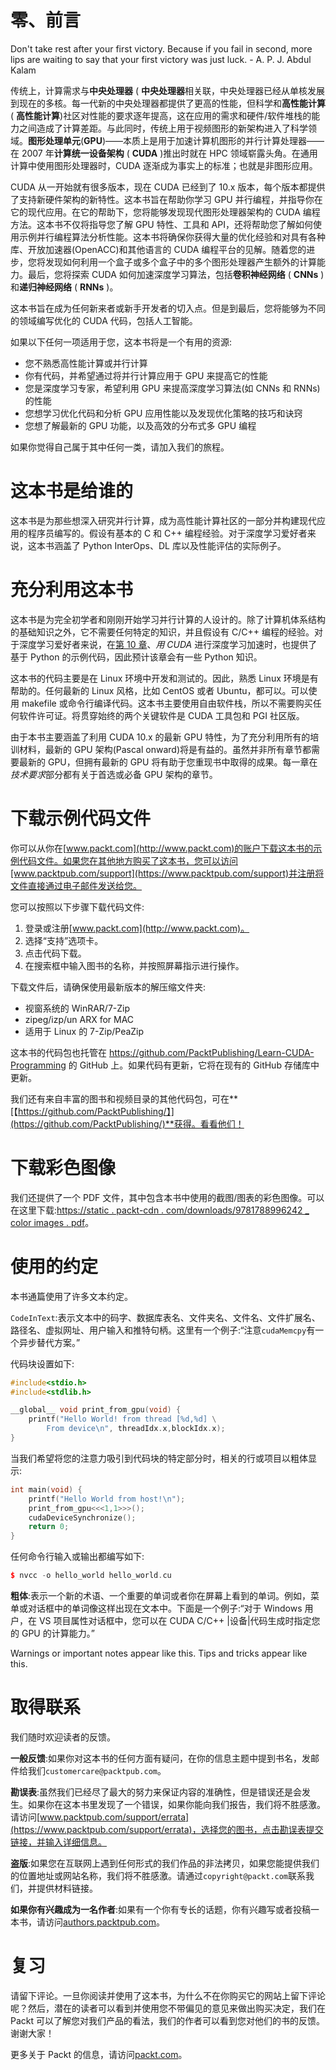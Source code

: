 # 零、前言

Don't take rest after your first victory. Because if you fail in second, more lips are waiting to say that your first victory was just luck. - A. P. J. Abdul Kalam

传统上，计算需求与**中央处理器** ( **中央处理器**相关联，中央处理器已经从单核发展到现在的多核。每一代新的中央处理器都提供了更高的性能，但科学和**高性能计算** ( **高性能计算**)社区对性能的要求逐年提高，这在应用的需求和硬件/软件堆栈的能力之间造成了计算差距。与此同时，传统上用于视频图形的新架构进入了科学领域。**图形处理单元**(**GPU**)——本质上是用于加速计算机图形的并行计算处理器——在 2007 年**计算统一设备架构** ( **CUDA** )推出时就在 HPC 领域崭露头角。在通用计算中使用图形处理器时，CUDA 逐渐成为事实上的标准；也就是非图形应用。

CUDA 从一开始就有很多版本，现在 CUDA 已经到了 10.x 版本，每个版本都提供了支持新硬件架构的新特性。这本书旨在帮助你学习 GPU 并行编程，并指导你在它的现代应用。在它的帮助下，您将能够发现现代图形处理器架构的 CUDA 编程方法。这本书不仅将指导您了解 GPU 特性、工具和 API，还将帮助您了解如何使用示例并行编程算法分析性能。这本书将确保你获得大量的优化经验和对具有各种库、开放加速器(OpenACC)和其他语言的 CUDA 编程平台的见解。随着您的进步，您将发现如何利用一个盒子或多个盒子中的多个图形处理器产生额外的计算能力。最后，您将探索 CUDA 如何加速深度学习算法，包括**卷积神经网络** ( **CNNs** )和**递归神经网络** ( **RNNs** )。

这本书旨在成为任何新来者或新手开发者的切入点。但是到最后，您将能够为不同的领域编写优化的 CUDA 代码，包括人工智能。

如果以下任何一项适用于您，这本书将是一个有用的资源:

*   您不熟悉高性能计算或并行计算
*   你有代码，并希望通过将并行计算应用于 GPU 来提高它的性能
*   您是深度学习专家，希望利用 GPU 来提高深度学习算法(如 CNNs 和 RNNs)的性能
*   您想学习优化代码和分析 GPU 应用性能以及发现优化策略的技巧和诀窍
*   您想了解最新的 GPU 功能，以及高效的分布式多 GPU 编程

如果你觉得自己属于其中任何一类，请加入我们的旅程。

# 这本书是给谁的

这本书是为那些想深入研究并行计算，成为高性能计算社区的一部分并构建现代应用的程序员编写的。假设有基本的 C 和 C++ 编程经验。对于深度学习爱好者来说，这本书涵盖了 Python InterOps、DL 库以及性能评估的实际例子。

# 充分利用这本书

这本书是为完全初学者和刚刚开始学习并行计算的人设计的。除了计算机体系结构的基础知识之外，它不需要任何特定的知识，并且假设有 C/C++ 编程的经验。对于深度学习爱好者来说，在[第 10 章](10.html)、*用 CUDA* 进行深度学习加速时，也提供了基于 Python 的示例代码，因此预计该章会有一些 Python 知识。

这本书的代码主要是在 Linux 环境中开发和测试的。因此，熟悉 Linux 环境是有帮助的。任何最新的 Linux 风格，比如 CentOS 或者 Ubuntu，都可以。可以使用 makefile 或命令行编译代码。这本书主要使用自由软件栈，所以不需要购买任何软件许可证。将贯穿始终的两个关键软件是 CUDA 工具包和 PGI 社区版。

由于本书主要涵盖了利用 CUDA 10.x 的最新 GPU 特性，为了充分利用所有的培训材料，最新的 GPU 架构(Pascal onward)将是有益的。虽然并非所有章节都需要最新的 GPU，但拥有最新的 GPU 将有助于您重现书中取得的成果。每一章在*技术要求*部分都有关于首选或必备 GPU 架构的章节。

# 下载示例代码文件

你可以从你在[www.packt.com](http://www.packt.com)的账户下载这本书的示例代码文件。如果您在其他地方购买了这本书，您可以访问[www.packtpub.com/support](https://www.packtpub.com/support)并注册将文件直接通过电子邮件发送给您。

您可以按照以下步骤下载代码文件:

1.  登录或注册[www.packt.com](http://www.packt.com)。
2.  选择“支持”选项卡。
3.  点击代码下载。
4.  在搜索框中输入图书的名称，并按照屏幕指示进行操作。

下载文件后，请确保使用最新版本的解压缩文件夹:

*   视窗系统的 WinRAR/7-Zip
*   zipeg/izp/un ARX for MAC
*   适用于 Linux 的 7-Zip/PeaZip

这本书的代码包也托管在 https://github.com/PacktPublishing/Learn-CUDA-Programming 的 GitHub 上。如果代码有更新，它将在现有的 GitHub 存储库中更新。

我们还有来自丰富的图书和视频目录的其他代码包，可在**[【https://github.com/PacktPublishing/】](https://github.com/PacktPublishing/)**获得。看看他们！

# 下载彩色图像

我们还提供了一个 PDF 文件，其中包含本书中使用的截图/图表的彩色图像。可以在这里下载:[https://static . packt-cdn . com/downloads/9781788996242 _ color images . pdf](_ColorImages.pdf)。

# 使用的约定

本书通篇使用了许多文本约定。

`CodeInText`:表示文本中的码字、数据库表名、文件夹名、文件名、文件扩展名、路径名、虚拟网址、用户输入和推特句柄。这里有一个例子:“注意`cudaMemcpy`有一个异步替代方案。”

代码块设置如下:

```cpp
#include<stdio.h>
#include<stdlib.h>

__global__ void print_from_gpu(void) {
    printf("Hello World! from thread [%d,%d] \
        From device\n", threadIdx.x,blockIdx.x);
}
```

当我们希望将您的注意力吸引到代码块的特定部分时，相关的行或项目以粗体显示:

```cpp
int main(void) {
    printf("Hello World from host!\n");
    print_from_gpu<<<1,1>>>();
    cudaDeviceSynchronize();
    return 0;
}
```

任何命令行输入或输出都编写如下:

```cpp
$ nvcc -o hello_world hello_world.cu
```

**粗体**:表示一个新的术语、一个重要的单词或者你在屏幕上看到的单词。例如，菜单或对话框中的单词像这样出现在文本中。下面是一个例子:“对于 Windows 用户，在 VS 项目属性对话框中，您可以在 CUDA C/C++ |设备|代码生成时指定您的 GPU 的计算能力。”

Warnings or important notes appear like this. Tips and tricks appear like this.

# 取得联系

我们随时欢迎读者的反馈。

**一般反馈**:如果你对这本书的任何方面有疑问，在你的信息主题中提到书名，发邮件给我们`customercare@packtpub.com`。

**勘误表**:虽然我们已经尽了最大的努力来保证内容的准确性，但是错误还是会发生。如果你在这本书里发现了一个错误，如果你能向我们报告，我们将不胜感激。请访问[www.packtpub.com/support/errata](https://www.packtpub.com/support/errata)，选择您的图书，点击勘误表提交链接，并输入详细信息。

**盗版**:如果您在互联网上遇到任何形式的我们作品的非法拷贝，如果您能提供我们的位置地址或网站名称，我们将不胜感激。请通过`copyright@packt.com`联系我们，并提供材料链接。

**如果你有兴趣成为一名作者**:如果有一个你有专长的话题，你有兴趣写或者投稿一本书，请访问[authors.packtpub.com](http://authors.packtpub.com/)。

# 复习

请留下评论。一旦你阅读并使用了这本书，为什么不在你购买它的网站上留下评论呢？然后，潜在的读者可以看到并使用您不带偏见的意见来做出购买决定，我们在 Packt 可以了解您对我们产品的看法，我们的作者可以看到您对他们的书的反馈。谢谢大家！

更多关于 Packt 的信息，请访问[packt.com](http://www.packt.com/)。